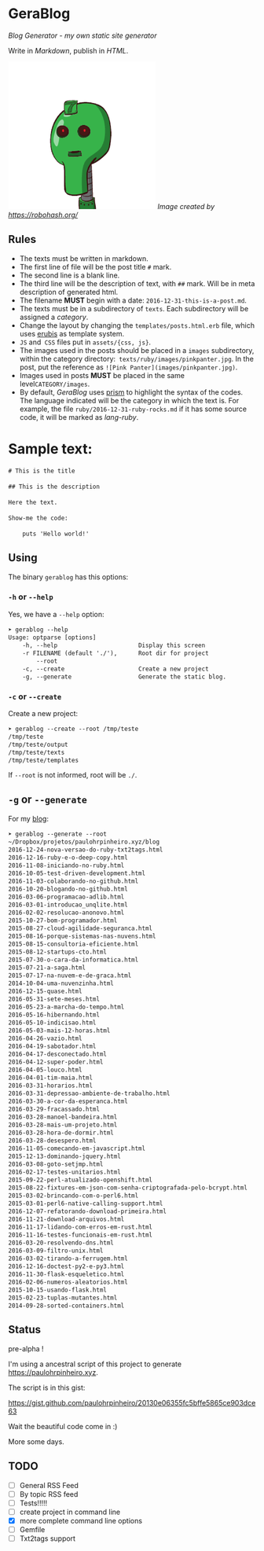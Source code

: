 # GeraBlog

*Blog Generator - my own static site generator*

Write in *Markdown*, publish in *HTML*.

![I'm GeraBlog](gerablog.png)
*Image created by https://robohash.org/*

## Rules

* The texts must be written in markdown.
* The first line of file will be the post title `#` mark.
* The second line is a blank line.
* The third line will be the description of text, with `##` mark. Will be in meta description of generated html.
* The filename **MUST** begin with a date: `2016-12-31-this-is-a-post.md`.
* The texts must be in a subdirectory of `texts`. Each subdirectory will be assigned a *category*.
* Change the layout by changing the `templates/posts.html.erb` file, which uses [erubis](http://www.kuwata-lab.com/erubis/) as template system.
* `JS` and` CSS` files put in `assets/{css, js}`.
* The images used in the posts should be placed in a `images` subdirectory, within the category directory:` texts/ruby/images/pinkpanter.jpg`. In the post, put the reference as `![Pink Panter](images/pinkpanter.jpg)`.
* Images used in posts **MUST** be placed in the same level`CATEGORY/images`.
* By default, *GeraBlog* uses [prism](http://prismjs.com/) to highlight the syntax of the codes. The language indicated will be the category in which the text is. For example, the file `ruby/2016-12-31-ruby-rocks.md` if it has some source code, it will be marked as *lang-ruby*.

# Sample text:

    # This is the title

    ## This is the description

    Here the text.

    Show-me the code:

        puts 'Hello world!'

## Using

The binary `gerablog` has this options:

### `-h` or `--help`

Yes, we have a `--help` option:

    ➤ gerablog --help
    Usage: optparse [options]
        -h, --help                       Display this screen
        -r FILENAME (default './'),      Root dir for project
            --root
        -c, --create                     Create a new project
        -g, --generate                   Generate the static blog.

###  `-c` or `--create`

Create a new project:

    ➤ gerablog --create --root /tmp/teste
    /tmp/teste
    /tmp/teste/output
    /tmp/teste/texts
    /tmp/teste/templates

If `--root` is not informed, root will be `./`.

## `-g` or `--generate`

For my [blog](https://paulohrpinheiro.xyz):

    ➤ gerablog --generate --root ~/Dropbox/projetos/paulohrpinheiro.xyz/blog
    2016-12-24-nova-versao-do-ruby-txt2tags.html
    2016-12-16-ruby-e-o-deep-copy.html
    2016-11-08-iniciando-no-ruby.html
    2016-10-05-test-driven-development.html
    2016-11-03-colaborando-no-github.html
    2016-10-20-blogando-no-github.html
    2016-03-06-programacao-adlib.html
    2016-03-01-introducao_unqlite.html
    2016-02-02-resolucao-anonovo.html
    2015-10-27-bom-programador.html
    2015-08-27-cloud-agilidade-seguranca.html
    2015-08-16-porque-sistemas-nas-nuvens.html
    2015-08-15-consultoria-eficiente.html
    2015-08-12-startups-cto.html
    2015-07-30-o-cara-da-informatica.html
    2015-07-21-a-saga.html
    2015-07-17-na-nuvem-e-de-graca.html
    2014-10-04-uma-nuvenzinha.html
    2016-12-15-quase.html
    2016-05-31-sete-meses.html
    2016-05-23-a-marcha-do-tempo.html
    2016-05-16-hibernando.html
    2016-05-10-indicisao.html
    2016-05-03-mais-12-horas.html
    2016-04-26-vazio.html
    2016-04-19-sabotador.html
    2016-04-17-desconectado.html
    2016-04-12-super-poder.html
    2016-04-05-louco.html
    2016-04-01-tim-maia.html
    2016-03-31-horarios.html
    2016-03-31-depressao-ambiente-de-trabalho.html
    2016-03-30-a-cor-da-esperanca.html
    2016-03-29-fracassado.html
    2016-03-28-manoel-bandeira.html
    2016-03-28-mais-um-projeto.html
    2016-03-28-hora-de-dormir.html
    2016-03-28-desespero.html
    2016-11-05-comecando-em-javascript.html
    2015-12-13-dominando-jquery.html
    2016-03-08-goto-setjmp.html
    2016-02-17-testes-unitarios.html
    2015-09-22-perl-atualizado-openshift.html
    2015-08-22-fixtures-em-json-com-senha-criptografada-pelo-bcrypt.html
    2015-03-02-brincando-com-o-perl6.html
    2015-03-01-perl6-native-calling-support.html
    2016-12-07-refatorando-download-primeira.html
    2016-11-21-download-arquivos.html
    2016-11-17-lidando-com-erros-em-rust.html
    2016-11-16-testes-funcionais-em-rust.html
    2016-03-20-resolvendo-dns.html
    2016-03-09-filtro-unix.html
    2016-03-02-tirando-a-ferrugem.html
    2016-12-16-doctest-py2-e-py3.html
    2016-11-30-flask-esqueletico.html
    2016-02-06-numeros-aleatorios.html
    2015-10-15-usando-flask.html
    2015-02-23-tuplas-mutantes.html
    2014-09-28-sorted-containers.html

## Status

pre-alpha !

I'm using a ancestral script of this project to generate https://paulohrpinheiro.xyz.

The script is in this gist:

https://gist.github.com/paulohrpinheiro/20130e06355fc5bffe5865ce903dce63

Wait the beautiful code come in :)

More some days.

## TODO

- [ ] General RSS Feed
- [ ] By topic RSS feed
- [ ] Tests!!!!!
- [ ] create project in command line
- [x] more complete command line options
- [ ] Gemfile
- [ ] Txt2tags support
